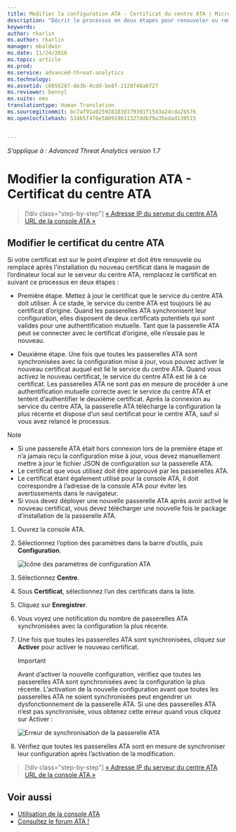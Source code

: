 ```yaml
---
title: Modifier la configuration ATA - Certificat du centre ATA | Microsoft Docs
description: "Décrit le processus en deux étapes pour renouveler ou remplacer le certificat dans le magasin de l’ordinateur local sur le serveur du centre ATA."
keywords: 
author: rkarlin
ms.author: rkarlin
manager: mbaldwin
ms.date: 11/24/2016
ms.topic: article
ms.prod: 
ms.service: advanced-threat-analytics
ms.technology: 
ms.assetid: c8855287-de3b-4cdd-be8f-2128f48a6f27
ms.reviewer: bennyl
ms.suite: ems
translationtype: Human Translation
ms.sourcegitcommit: bc7af91a925928183d179391f15d3a24cda2b576
ms.openlocfilehash: 534b5f476e580919b11327ddbf9a35edad130515


---
```


*S’applique à : Advanced Threat Analytics version 1.7*



# <a name="change-ata-configuration---ata-center-certificate"></a>Modifier la configuration ATA - Certificat du centre ATA

>[!div class="step-by-step"]
[« Adresse IP du serveur du centre ATA](modifying-ata-config-centerip.md)
[URL de la console ATA »](modifying-ata-config-consoleurl.md)

## <a name="change-the-ata-center-certificate"></a>Modifier le certificat du centre ATA
Si votre certificat est sur le point d’expirer et doit être renouvelé ou remplacé après l’installation du nouveau certificat dans le magasin de l’ordinateur local sur le serveur du centre ATA, remplacez le certificat en suivant ce processus en deux étapes :

-   Première étape. Mettez à jour le certificat que le service du centre ATA doit utiliser. À ce stade, le service du centre ATA est toujours lié au certificat d’origine. Quand les passerelles ATA synchronisent leur configuration, elles disposent de deux certificats potentiels qui sont valides pour une authentification mutuelle. Tant que la passerelle ATA peut se connecter avec le certificat d’origine, elle n’essaie pas le nouveau.

-   Deuxième étape. Une fois que toutes les passerelles ATA sont synchronisées avec la configuration mise à jour, vous pouvez activer le nouveau certificat auquel est lié le service du centre ATA. Quand vous activez le nouveau certificat, le service du centre ATA est lié à ce certificat. Les passerelles ATA ne sont pas en mesure de procéder à une authentification mutuelle correcte avec le service du centre ATA et tentent d’authentifier le deuxième certificat. Après la connexion au service du centre ATA, la passerelle ATA télécharge la configuration la plus récente et dispose d’un seul certificat pour le centre ATA, sauf si vous avez relancé le processus.

> [!NOTE]
> -   Si une passerelle ATA était hors connexion lors de la première étape et n’a jamais reçu la configuration mise à jour, vous devez manuellement mettre à jour le fichier JSON de configuration sur la passerelle ATA.
> -   Le certificat que vous utilisez doit être approuvé par les passerelles ATA.
> -   Le certificat étant également utilisé pour la console ATA, il doit correspondre à l’adresse de la console ATA pour éviter les avertissements dans le navigateur.
> -   Si vous devez déployer une nouvelle passerelle ATA après avoir activé le nouveau certificat, vous devez télécharger une nouvelle fois le package d’installation de la passerelle ATA.

1.  Ouvrez la console ATA.

2.  Sélectionnez l’option des paramètres dans la barre d’outils, puis **Configuration**.

    ![Icône des paramètres de configuration ATA](media/ATA-config-icon.JPG)

3.  Sélectionnez **Centre**.

4.  Sous **Certificat**, sélectionnez l’un des certificats dans la liste.

5.  Cliquez sur **Enregistrer**.

6.  Vous voyez une notification du nombre de passerelles ATA synchronisées avec la configuration la plus récente.

7.  Une fois que toutes les passerelles ATA sont synchronisées, cliquez sur **Activer** pour activer le nouveau certificat.
    >[!IMPORTANT]
    >Avant d’activer la nouvelle configuration, vérifiez que toutes les passerelles ATA sont synchronisées avec la configuration la plus récente. L’activation de la nouvelle configuration avant que toutes les passerelles ATA ne soient synchronisées peut engendrer un dysfonctionnement de la passerelle ATA. Si une des passerelles ATA n’est pas synchronisée, vous obtenez cette erreur quand vous cliquez sur Activer :
    >
    >    ![Erreur de synchronisation de la passerelle ATA](media/ataGW-not-synced.png)

8.  Vérifiez que toutes les passerelles ATA sont en mesure de synchroniser leur configuration après l’activation de la modification.

>[!div class="step-by-step"]
[« Adresse IP du serveur du centre ATA](modifying-ata-config-centerip.md)
[URL de la console ATA »](modifying-ata-config-consoleurl.md)

## <a name="see-also"></a>Voir aussi
- [Utilisation de la console ATA](working-with-ata-console.md)
- [Consultez le forum ATA !](https://aka.ms/ata-forum)



<!--HONumber=Nov16_HO5-->


